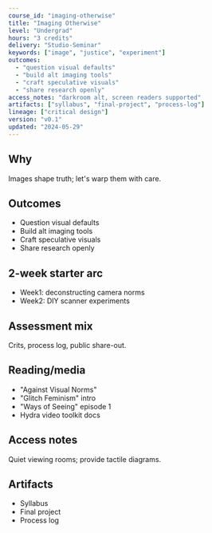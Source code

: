 ```yaml
---
course_id: "imaging-otherwise"
title: "Imaging Otherwise"
level: "Undergrad"
hours: "3 credits"
delivery: "Studio-Seminar"
keywords: ["image", "justice", "experiment"]
outcomes:
  - "question visual defaults"
  - "build alt imaging tools"
  - "craft speculative visuals"
  - "share research openly"
access_notes: "darkroom alt, screen readers supported"
artifacts: ["syllabus", "final-project", "process-log"]
lineage: ["critical design"]
version: "v0.1"
updated: "2024-05-29"
---
```


## Why
Images shape truth; let's warp them with care.

## Outcomes
- Question visual defaults
- Build alt imaging tools
- Craft speculative visuals
- Share research openly

## 2-week starter arc
- Week1: deconstructing camera norms
- Week2: DIY scanner experiments

## Assessment mix
Crits, process log, public share-out.

## Reading/media
- "Against Visual Norms"
- "Glitch Feminism" intro
- "Ways of Seeing" episode 1
- Hydra video toolkit docs

## Access notes
Quiet viewing rooms; provide tactile diagrams.

## Artifacts
- Syllabus
- Final project
- Process log
